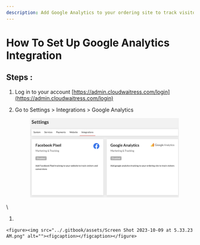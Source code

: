```yaml
---
description: Add Google Analytics to your ordering site to track visitors
---
```


# How To Set Up Google Analytics Integration

## Steps :

1. Log in to your account [https://admin.cloudwaitress.com/login](https://admin.cloudwaitress.com/login)
2.  Go to Settings > Integrations > Google Analytics

    <figure><img src="../.gitbook/assets/Screen Shot 2023-10-09 at 5.24.00 AM (7).png" alt=""><figcaption></figcaption></figure>

\


1.

    <figure><img src="../.gitbook/assets/Screen Shot 2023-10-09 at 5.33.23 AM.png" alt=""><figcaption></figcaption></figure>
